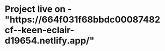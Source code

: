 <h1>Project live on - <a>"https://664f031f68bbdc00087482cf--keen-eclair-d19654.netlify.app/"</a></h1>
